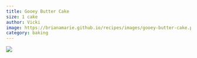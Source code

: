```yaml
---
title: Gooey Butter Cake
size: 1 cake
author: Vicki
image: https://brianamarie.github.io/recipes/images/gooey-butter-cake.png
category: baking
---
```

![](https://brianamarie.github.io/recipes/images/gooey-butter-cake.png)

